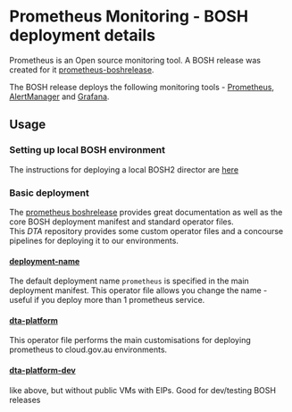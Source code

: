 # Prometheus Monitoring - BOSH deployment details

Prometheus is an Open source monitoring tool.  A BOSH release was created for it [prometheus-boshrelease](https://github.com/cloudfoundry-community/prometheus-boshrelease).

The BOSH release deploys the following monitoring tools - [Prometheus](<https://prometheus.io/>), [AlertManager](https://github.com/prometheus/alertmanager) and  [Grafana](<https://grafana.com/>).


## Usage

### Setting up local BOSH environment
The instructions for deploying a local BOSH2 director are [here](../setup-local-bosh.md)

### Basic deployment
The [prometheus boshrelease](https://github.com/cloudfoundry-community/prometheus-boshrelease) provides great documentation as well as the core BOSH deployment manifest and standard operator files.  
This *DTA* repository provides some custom operator files and a concourse pipelines for deploying it to our environments.

#### [deployment-name](operators/deployment-name.yml)
The default deployment name `prometheus` is specified in the main deployment manifest.  This operator file allows you change the name - useful if you deploy more than 1 prometheus service.

#### [dta-platform](operators/dta-platform.yml)
This operator file performs the main customisations for deploying prometheus to cloud.gov.au environments.

#### [dta-platform-dev](operators/dta-platform-dev.yml)
like above, but without public VMs with EIPs.  Good for dev/testing BOSH releases
